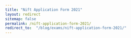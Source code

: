 ```yaml
---
title: "Nift Application Form 2021"
layout: redirect
sitemap: false
permalink: /nift-application-form-2021/
redirect_to:  "/blog/exams/nift-application-form-2021/"
---
```


